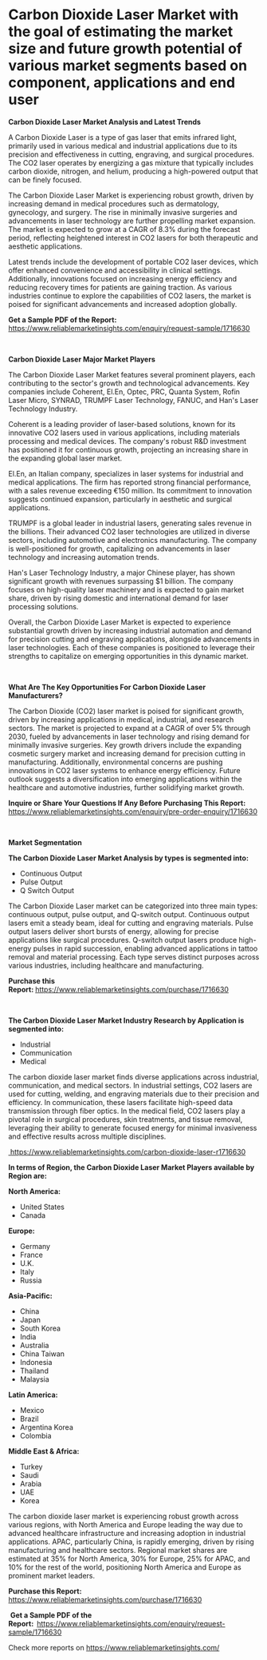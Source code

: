 <p><h1>Carbon Dioxide Laser Market with the goal of estimating the market size and future growth potential of various market segments based on component, applications and end user</h1></p><p><strong>Carbon Dioxide Laser Market Analysis and Latest Trends</strong></p>
<p><p>A Carbon Dioxide Laser is a type of gas laser that emits infrared light, primarily used in various medical and industrial applications due to its precision and effectiveness in cutting, engraving, and surgical procedures. The CO2 laser operates by energizing a gas mixture that typically includes carbon dioxide, nitrogen, and helium, producing a high-powered output that can be finely focused.</p><p>The Carbon Dioxide Laser Market is experiencing robust growth, driven by increasing demand in medical procedures such as dermatology, gynecology, and surgery. The rise in minimally invasive surgeries and advancements in laser technology are further propelling market expansion. The market is expected to grow at a CAGR of 8.3% during the forecast period, reflecting heightened interest in CO2 lasers for both therapeutic and aesthetic applications.</p><p>Latest trends include the development of portable CO2 laser devices, which offer enhanced convenience and accessibility in clinical settings. Additionally, innovations focused on increasing energy efficiency and reducing recovery times for patients are gaining traction. As various industries continue to explore the capabilities of CO2 lasers, the market is poised for significant advancements and increased adoption globally.</p></p>
<p><strong>Get a Sample PDF of the Report:&nbsp;</strong> <a href="https://www.reliablemarketinsights.com/enquiry/request-sample/1716630?utm_campaign=3361&utm_medium=2&utm_source=Github&utm_content=ia&utm_term=10042025&utm_id=carbon-dioxide-laser">https://www.reliablemarketinsights.com/enquiry/request-sample/1716630</a></p>
<p>&nbsp;</p>
<p><strong>Carbon Dioxide Laser Major Market Players</strong></p>
<p><p>The Carbon Dioxide Laser Market features several prominent players, each contributing to the sector's growth and technological advancements. Key companies include Coherent, El.En, Optec, PRC, Quanta System, Rofin Laser Micro, SYNRAD, TRUMPF Laser Technology, FANUC, and Han's Laser Technology Industry.</p><p>Coherent is a leading provider of laser-based solutions, known for its innovative CO2 lasers used in various applications, including materials processing and medical devices. The company's robust R&D investment has positioned it for continuous growth, projecting an increasing share in the expanding global laser market.</p><p>El.En, an Italian company, specializes in laser systems for industrial and medical applications. The firm has reported strong financial performance, with a sales revenue exceeding €150 million. Its commitment to innovation suggests continued expansion, particularly in aesthetic and surgical applications.</p><p>TRUMPF is a global leader in industrial lasers, generating sales revenue in the billions. Their advanced CO2 laser technologies are utilized in diverse sectors, including automotive and electronics manufacturing. The company is well-positioned for growth, capitalizing on advancements in laser technology and increasing automation trends.</p><p>Han's Laser Technology Industry, a major Chinese player, has shown significant growth with revenues surpassing $1 billion. The company focuses on high-quality laser machinery and is expected to gain market share, driven by rising domestic and international demand for laser processing solutions.</p><p>Overall, the Carbon Dioxide Laser Market is expected to experience substantial growth driven by increasing industrial automation and demand for precision cutting and engraving applications, alongside advancements in laser technologies. Each of these companies is positioned to leverage their strengths to capitalize on emerging opportunities in this dynamic market.</p></p>
<p>&nbsp;</p>
<p><strong>What Are The Key Opportunities For Carbon Dioxide Laser Manufacturers?</strong></p>
<p><p>The Carbon Dioxide (CO2) laser market is poised for significant growth, driven by increasing applications in medical, industrial, and research sectors. The market is projected to expand at a CAGR of over 5% through 2030, fueled by advancements in laser technology and rising demand for minimally invasive surgeries. Key growth drivers include the expanding cosmetic surgery market and increasing demand for precision cutting in manufacturing. Additionally, environmental concerns are pushing innovations in CO2 laser systems to enhance energy efficiency. Future outlook suggests a diversification into emerging applications within the healthcare and automotive industries, further solidifying market growth.</p></p>
<p><strong>Inquire or Share Your Questions If Any Before Purchasing This Report:</strong> <a href="https://www.reliablemarketinsights.com/enquiry/pre-order-enquiry/1716630?utm_campaign=3361&utm_medium=2&utm_source=Github&utm_content=ia&utm_term=10042025&utm_id=carbon-dioxide-laser">https://www.reliablemarketinsights.com/enquiry/pre-order-enquiry/1716630</a></p>
<p>&nbsp;</p>
<p><strong>Market Segmentation</strong></p>
<p><strong>The Carbon Dioxide Laser Market Analysis by types is segmented into:</strong></p>
<p><ul><li>Continuous Output</li><li>Pulse Output</li><li>Q Switch Output</li></ul></p>
<p><p>The Carbon Dioxide Laser market can be categorized into three main types: continuous output, pulse output, and Q-switch output. Continuous output lasers emit a steady beam, ideal for cutting and engraving materials. Pulse output lasers deliver short bursts of energy, allowing for precise applications like surgical procedures. Q-switch output lasers produce high-energy pulses in rapid succession, enabling advanced applications in tattoo removal and material processing. Each type serves distinct purposes across various industries, including healthcare and manufacturing.</p></p>
<p><strong>Purchase this Report:&nbsp;</strong><a href="https://www.reliablemarketinsights.com/purchase/1716630?utm_campaign=3361&utm_medium=2&utm_source=Github&utm_content=ia&utm_term=10042025&utm_id=carbon-dioxide-laser">https://www.reliablemarketinsights.com/purchase/1716630</a></p>
<p>&nbsp;</p>
<p><strong>The Carbon Dioxide Laser Market Industry Research by Application is segmented into:</strong></p>
<p><ul><li>Industrial</li><li>Communication</li><li>Medical</li></ul></p>
<p><p>The carbon dioxide laser market finds diverse applications across industrial, communication, and medical sectors. In industrial settings, CO2 lasers are used for cutting, welding, and engraving materials due to their precision and efficiency. In communication, these lasers facilitate high-speed data transmission through fiber optics. In the medical field, CO2 lasers play a pivotal role in surgical procedures, skin treatments, and tissue removal, leveraging their ability to generate focused energy for minimal invasiveness and effective results across multiple disciplines.</p></p>
<p><a href="https://www.reliablemarketinsights.com/carbon-dioxide-laser-r1716630?utm_campaign=3361&utm_medium=2&utm_source=Github&utm_content=ia&utm_term=10042025&utm_id=carbon-dioxide-laser">&nbsp;https://www.reliablemarketinsights.com/carbon-dioxide-laser-r1716630</a></p>
<p><strong>In terms of Region, the Carbon Dioxide Laser Market Players available by Region are:</strong></p>
<p>
    <p> <strong> North America: </strong>
        <ul>
            <li>United States</li>
            <li>Canada</li>
        </ul>
        </p> 
    <p> <strong> Europe: </strong>
        <ul>
            <li>Germany</li>
            <li>France</li>
            <li>U.K.</li>
            <li>Italy</li>
            <li>Russia</li>
        </ul>
        </p> 
    <p> <strong> Asia-Pacific: </strong>
        <ul>
            <li>China</li>
            <li>Japan</li>
            <li>South Korea</li>
            <li>India</li>
            <li>Australia</li>
            <li>China Taiwan</li>
            <li>Indonesia</li>
            <li>Thailand</li>
            <li>Malaysia</li>
        </ul>
        </p> 
    <p> <strong> Latin America: </strong>
        <ul>
            <li>Mexico</li>
            <li>Brazil</li>
            <li>Argentina Korea</li>
            <li>Colombia</li>
        </ul>
        </p> 
    <p> <strong> Middle East & Africa: </strong>
        <ul>
            <li>Turkey</li>
            <li>Saudi</li>
            <li>Arabia</li>
            <li>UAE</li>
            <li>Korea</li>
        </ul>
    </p>
    </p>
<p><p>The carbon dioxide laser market is experiencing robust growth across various regions, with North America and Europe leading the way due to advanced healthcare infrastructure and increasing adoption in industrial applications. APAC, particularly China, is rapidly emerging, driven by rising manufacturing and healthcare sectors. Regional market shares are estimated at 35% for North America, 30% for Europe, 25% for APAC, and 10% for the rest of the world, positioning North America and Europe as prominent market leaders.</p></p>
<p><strong>Purchase this Report: </strong><a href="https://www.reliablemarketinsights.com/purchase/1716630?utm_campaign=3361&utm_medium=2&utm_source=Github&utm_content=ia&utm_term=10042025&utm_id=carbon-dioxide-laser">https://www.reliablemarketinsights.com/purchase/1716630</a></p>
<p>&nbsp;<strong>Get a Sample PDF of the Report:&nbsp;&nbsp;</strong><a href="https://www.reliablemarketinsights.com/enquiry/request-sample/1716630?utm_campaign=3361&utm_medium=2&utm_source=Github&utm_content=ia&utm_term=10042025&utm_id=carbon-dioxide-laser">https://www.reliablemarketinsights.com/enquiry/request-sample/1716630</a></p>
<p><strong></strong></p>
<p>Check more reports on <a href="https://www.reliablemarketinsights.com/?utm_campaign=3361&utm_medium=2&utm_source=Github&utm_content=ia&utm_term=10042025&utm_id=carbon-dioxide-laser">https://www.reliablemarketinsights.com/</a></p>